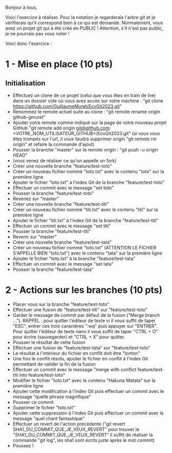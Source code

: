 Bonjour à tous,

Voici l'exercice à réaliser.
Pour la notation je regarderais l'arbre git et je vérifierais qu'il correspond bien à ce qui est demandé.
Normalement, vous avez un projet git qui a été créé en PUBLIC ! Attention, s'il n'est pas public, je ne pourrais pas vous noter !

Voici donc l'exercice :

# 1 - Mise en place (10 pts)
## Initialisation
- Effectuez un clone de ce projet (celui que vous êtes en train de lire) dans un dossier vide où vous avez accès sur votre machine : "git clone https://github.com/GuillaumeMuret/EcvGit2023.git"
- Renommez le remote actuel suite au clone : "git remote rename origin github-gmuret"
- Ajouter votre remote comme indiqué sur la page de votre nouveau projet GitHub "git remote add origin git@github.com:<VOTRE_NOM_UTILISATEUR_GITHUB>/EcvGit2023.git" (si vous vous êtes trompés sur l'url, il vous faudra supprimer origin "git remote rm origin" et refaire la commande d'ajout)
- Pousser la branche "master" sur le remote origin : "git push -u origin HEAD"
- (vous venez de réaliser ce qu'on appelle un fork)
- Créer une nouvelle branche "feature/test-toto"
- Créer un nouveau fichier nommé "toto.txt" avec le contenu "toto" sur la première ligne
- Ajouter le fichier "toto.txt" à l'index Git de la branche "feature/test-toto"
- Effectuer un commit avec le message "set toto"
- Pousser la branche "feature/test-toto"
- Revenez sur "master"
- Créer une nouvelle branche "feature/test-titi"
- Créer un nouveau fichier nommé "titi.txt" avec le contenu "titi" sur la première ligne
- Ajouter le fichier "titi.txt" à l'index Git de la branche "feature/test-titi"
- Effectuer un commit avec le message "set titi"
- Pousser la branche "feature/test-titi"
- Revenir sur "master"
- Créer une nouvelle branche "feature/test-tata"
- Créer un nouveau fichier nommé "toto.txt" (ATTENTION LE FICHIER S'APPELLE BIEN "toto.txt") avec le contenu "tata" sur la première ligne
- Ajouter le fichier "toto.txt" à la branche "feature/test-tata"
- Effectuer un commit avec le message "set tata"
- Pousser la branche "feature/test-tata"

# 2 - Actions sur les branches (10 pts)
- Placer vous sur la branche "feature/test-toto"
- Effectuer une fusion de "feature/test-titi" sur "feature/test-toto"
- Garder le message de commit par défaut de la fusion ("Merge branch ..."). RAPPEL : pour quitter l'éditeur de texte vi il vous suffit de taper "ESC", entrer ces trois caractères ":wq" puis appuyer sur "ENTRER". Pour quitter l'éditeur de texte nano il vous suffit de taper "CTRL + O" pour écrire (sauvegarder) et "CTRL + X" pour quitter.
- Pousser le résultat de cette fusion
- Effectuer une fusion de "feature/test-tata" sur "feature/test-toto"
- Le résultat à l'intérieur du fichier en conflit doit être "tonton"
- Une fois le conflit résolu, ajouter le fichier en conflit à l'index Git permettant de valider la fin de la fusion
- Effectuer un commit avec le message "merge with conflict feature/test-titi into feature/test-toto"
- Modifier le fichier "toto.txt" avec le contenu "Hakuna Matata" sur la première ligne
- Ajouter cette modification à l'index Git puis effectuer un commit avec le message "quelle phrase magnifique"
- Pousser ce commit
- Supprimer le fichier "toto.txt"
- Ajouter cette suppression à l'index Git puis effectuer un commit avec le message "quel chant fantastique"
- Effectuer un revert de l'action précédente ("git revert SHA1_DU_COMMIT_QUE_JE_VEUX_REVERT" pour trouver le "SHA1_DU_COMMIT_QUE_JE_VEUX_REVERT" il suffit de réaliser la commande "git log", les sha1 sont écrits juste après le mot commit)
- Poussez !
